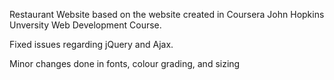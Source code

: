 Restaurant Website based on the website created in Coursera John Hopkins Unversity Web Development Course.

Fixed issues regarding jQuery and Ajax.

Minor changes done in fonts, colour grading, and sizing

